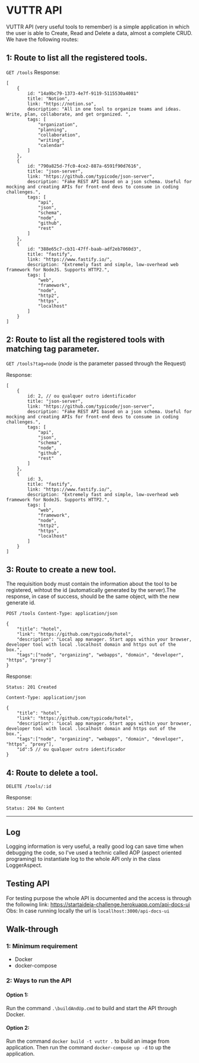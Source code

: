 # VUTTR API

VUTTR API (very useful tools to remember) is a simple application in which the user is able to Create, Read and Delete a
data, almost a complete CRUD. We have the following routes:

## 1: Route to list all the registered tools.

`GET /tools`
Response:

    [
        {
            id: "14a9bc79-1373-4e7f-9119-5115530a4081"
            title: "Notion",
            link: "https://notion.so",
            description: "All in one tool to organize teams and ideas. Write, plan, collaborate, and get organized. ",
            tags: [
                "organization",
                "planning",
                "collaboration",
                "writing",
                "calendar"
            ]
        },
        {
            id: "790a825d-7fc0-4ce2-887a-6591f90d7616",
            title: "json-server",
            link: "https://github.com/typicode/json-server",
            description: "Fake REST API based on a json schema. Useful for mocking and creating APIs for front-end devs to consume in coding challenges.",
            tags: [
                "api",
                "json",
                "schema",
                "node",
                "github",
                "rest"
            ]
        },
        {
            id: "388e65c7-cb31-47ff-baab-adf2eb7060d3",
            title: "fastify",
            link: "https://www.fastify.io/",
            description: "Extremely fast and simple, low-overhead web framework for NodeJS. Supports HTTP2.",
            tags: [
                "web",
                "framework",
                "node",
                "http2",
                "https",
                "localhost"
            ]
        }
    ]

## 2: Route to list all the registered tools with matching tag parameter.

`GET /tools?tag=node`   (*node* is the parameter passed through the Request)

Response:

    [
        {
            id: 2, // ou qualquer outro identificador
            title: "json-server",
            link: "https://github.com/typicode/json-server",
            description: "Fake REST API based on a json schema. Useful for mocking and creating APIs for front-end devs to consume in coding challenges.",
            tags: [
                "api",
                "json",
                "schema",
                "node",
                "github",
                "rest"
            ]
        },
        {
            id: 3,
            title: "fastify",
            link: "https://www.fastify.io/",
            description: "Extremely fast and simple, low-overhead web framework for NodeJS. Supports HTTP2.",
            tags: [
                "web",
                "framework",
                "node",
                "http2",
                "https",
                "localhost"
            ]
        }
    ]

## 3: Route to create a new tool.

The requisition body must contain the information about the tool to be registered, wihtout the id (automatically
generated by the server).The response, in case of success, should be the same object, with the new generate id.

`POST /tools Content-Type: application/json`

    {
        "title": "hotel",
        "link": "https://github.com/typicode/hotel",
        "description": "Local app manager. Start apps within your browser, developer tool with local .localhost domain and https out of the box.",
        "tags":["node", "organizing", "webapps", "domain", "developer", "https", "proxy"]
    }

Response:

`Status: 201 Created`

`Content-Type: application/json`

    {
        "title": "hotel",
        "link": "https://github.com/typicode/hotel",
        "description": "Local app manager. Start apps within your browser, developer tool with local .localhost domain and https out of the box.",
        "tags":["node", "organizing", "webapps", "domain", "developer", "https", "proxy"],
        "id":5 // ou qualquer outro identificador
    }

## 4: Route to delete a tool.

`DELETE /tools/:id`

Response:

`Status: 204 No Content`

---

## Log

Logging information is very useful, a really good log can save time when debugging the code, so I've used a technic
called AOP (aspect oriented programing) to instantiate log to the whole API only in the class LoggerAspect.

## Testing API

For testing purpose the whole API is documented and the access is through the following link: <https://startaideia-challenge.herokuapp.com/api-docs-ui>
Obs: In case running locally the url is `locallhost:3000/api-docs-ui`


## Walk-through

### 1:  Minimum requirement
* Docker
* docker-compose

### 2: Ways to run the API

#### Option 1:
Run the command `.\buildAndUp.cmd` to build and start the API through Docker.
#### Option 2:
Run the command `docker build -t vuttr .` to build an image from application. Then
run the command `docker-compose up -d` to up the application.

